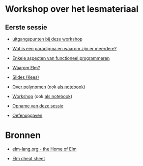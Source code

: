 # Workshop over het lesmateriaal

## Eerste sessie

+ [uitgangspunten bij deze workshop](uitgangspunten)

+ [Wat is een paradigma en waarom zijn er meerdere?](paradigma)

+ [Enkele aspecten van functioneel programmeren](funcprog)

+ [Waarom Elm?](waaromelm)

+ [Slides (Kees)](nascholing-programming-paradigms.pdf)

+ [Over polynomen](Polynoom-workshop.pdf)
(ook [als notebook](Polynoom-workshop.ipynb))

+ [Workshop](Workshop10juni2020.pdf)
(ook [als notebook](Workshop10juni2020.ipynb))

+ [Opname van deze sessie](https://www.dropbox.com/s/lek387ha7zcjgbu/recording-mascholing-18nov2020-trimmed.mp4?dl=0)

+ [Oefenopgaven](opgaven_kaal.pdf)

# Bronnen

+ [elm-lang.org - the Home of Elm](https://elm-lang.org)

+ [Elm cheat sheet](https://github.com/ianunay/elm-cheat-sheet/blob/master/README.md)
